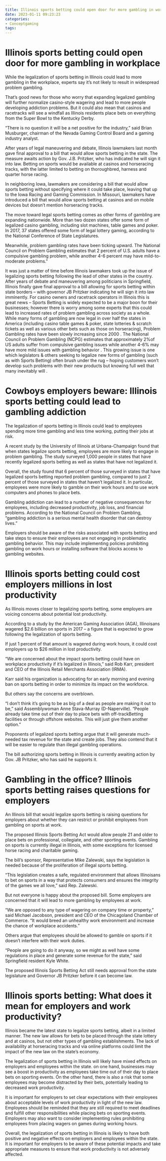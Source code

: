```yaml
---
title: Illinois sports betting could open door for more gambling in workplace
date: 2023-01-11 09:23:23
categories:
- Conceptgaming
tags:
---
```



#  Illinois sports betting could open door for more gambling in workplace

While the legalization of sports betting in Illinois could lead to more gambling in the workplace, experts say it’s not likely to result in widespread problem gambling.

That’s good news for those who worry that expanding legalized gambling will further normalize casino-style wagering and lead to more people developing addiction problems. But it could also mean that casinos and racetracks will see a windfall as Illinois residents place bets on everything from the Super Bowl to the Kentucky Derby.

“There is no question it will be a net positive for the industry,” said Brian Musburger, chairman of the Nevada Gaming Control Board and a gaming industry analyst.

After years of legal maneuvering and debate, Illinois lawmakers last month gave final approval to a bill that would allow sports betting in the state. The measure awaits action by Gov. J.B. Pritzker, who has indicated he will sign it into law. Betting on sports would be available at casinos and horseracing tracks, with the latter limited to betting on thoroughbred, harness and quarter horse racing.

In neighboring Iowa, lawmakers are considering a bill that would allow sports betting without specifying where it could take place, leaving that up to the Iowa Racing and Gaming Commission. In Missouri, lawmakers have introduced a bill that would allow sports betting at casinos and on mobile devices but doesn’t mention horseracing tracks.

The move toward legal sports betting comes as other forms of gambling are expanding nationwide. More than two dozen states offer some form of legalized casino gambling, including slot machines, table games and poker. In 2017, 37 states offered some form of legal lottery gaming, according to the National Conference of State Legislatures.

Meanwhile, problem gambling rates have been ticking upward. The National Council on Problem Gambling estimates that 2 percent of U.S. adults have a compulsive gambling problem, while another 4-6 percent may have mild-to-moderate problems."


It was just a matter of time before Illinois lawmakers took up the issue of legalizing sports betting following the lead of other states in the country. After years of debate and maneuvering among politicians in Springfield, Illinois finally gave final approval to a bill allowing for sports betting within state borders – with governor JB Pritzker indicating he will sign it into law imminently. For casino owners and racetrack operators in Illinois this is great news – Sports Betting is widely expected to be a major boon for their businesses; however there is worry among some experts that this could lead to increased rates of problem gambling across society as a whole.  
   While many forms of gambling are now legal in over half the states in America (including casino table games & poker, state lotteries & scratch tickets as well as various other bets such as those on horseracing), Problem Gambling rates have been slowly increasing since 2000 . The National Council on Problem Gambling (NCPG) estimates that approximately 2%of US adults suffer from compulsive gambling issues while another 4-6% may have more mild issues with gambling behavior . This growing issue is one which legislators & others seeking to legalize new forms of gambling (such as with Sports Betting) often brush under the rug – hoping customers won’t develop such problems with their new products but knowing full well that many inevitably will .

#  Cowboys employers beware: Illinois sports betting could lead to gambling addiction

The legalization of sports betting in Illinois could lead to employees spending more time gambling and less time working, putting their jobs at risk.

A recent study by the University of Illinois at Urbana-Champaign found that when states legalize sports betting, employees are more likely to engage in problem gambling. The study surveyed 1,000 people in states that have recently legalized sports betting as well as states that have not legalized it.

Overall, the study found that 6 percent of those surveyed in states that have legalized sports betting reported problem gambling, compared to just 2 percent of those surveyed in states that haven’t legalized it. In particular, employees were more likely to gamble on their work hours and to use work computers and phones to place bets.

Gambling addiction can lead to a number of negative consequences for employees, including decreased productivity, job loss, and financial problems. According to the National Council on Problem Gambling, “gambling addiction is a serious mental health disorder that can destroy lives.”

Employers should be aware of the risks associated with sports betting and take steps to ensure their employees are not engaging in problematic gambling behavior. This may include implementing policies prohibiting gambling on work hours or installing software that blocks access to gambling websites.

#  Illinois sports betting could cost employers millions in lost productivity

As Illinois moves closer to legalizing sports betting, some employers are voicing concerns about potential lost productivity.

According to a study by the American Gaming Association (AGA), Illinoisans wagered $2.6 billion on sports in 2017 – a figure that is expected to grow following the legalization of sports betting.

If just 1 percent of that amount is wagered during work hours, it could cost employers up to $26 million in lost productivity.

“We are concerned about the impact sports betting could have on workplace productivity if it’s legalized in Illinois,” said Rob Karr, president and CEO of the Illinois Retail Merchants Association (IRMA).

Karr said his organization is advocating for an early morning and evening ban on sports betting in order to minimize its impact on the workforce.

But others say the concerns are overblown.

“I don’t think it’s going to be as big of a deal as people are making it out to be,” said Assemblywoman Anne Stava-Murray (D-Naperville). “People already take time out of their day to place bets with off-trackBetting facilities or through offshore websites. This will just give them another option.”

Proponents of legalized sports betting argue that it will generate much-needed tax revenue for the state and create jobs. They also contend that it will be easier to regulate than illegal gambling operations.

The bill authorizing sports betting in Illinois is currently awaiting action by Gov. JB Pritzker, who has said he supports it.

#  Gambling in the office? Illinois sports betting raises questions for employers

An Illinois bill that would legalize sports betting is raising questions for employers about whether they can restrict or prohibit employees from gambling on sports at work.

The proposed Illinois Sports Betting Act would allow people 21 and older to place bets on professional, collegiate, and other sporting events. Gambling on sports is currently illegal in Illinois, with some exceptions for licensed horse racing and charitable gaming.

The bill’s sponsor, Representative Mike Zalewski, says the legislation is needed because of the proliferation of illegal sports betting.

“This legislation creates a safe, regulated environment that allows Illinoisans to bet on sports in a way that protects consumers and ensures the integrity of the games we all love,” said Rep. Zalewski.

But not everyone is happy about the proposed bill. Some employers are concerned that it will lead to more gambling by employees at work.

“We are opposed to any type of wagering on company time or property,” said Michael Jacobson, president and CEO of the Chicagoland Chamber of Commerce. “It would breed an unhealthy work environment and increase the chance of workplace accidents.”

Others argue that employees should be allowed to gamble on sports if it doesn’t interfere with their work duties.

“People are going to do it anyway, so we might as well have some regulations in place and generate some revenue for the state,” said Springfield resident Kyle White.

The proposed Illinois Sports Betting Act still needs approval from the state legislature and Governor JB Pritzker before it can become law.

#  Illinois sports betting: What does it mean for employers and work productivity?

Illinois became the latest state to legalize sports betting, albeit in a limited manner. The new law allows for bets to be placed through the state lottery and at casinos, but not other types of gambling establishments. The lack of availability at horseracing tracks and via online platforms could limit the impact of the new law on the state’s economy.

The legalization of sports betting in Illinois will likely have mixed effects on employers and employees within the state. on one hand, businesses may see a boost in productivity as employees take time out of their day to place bets on sporting events. On the other hand, there is also a risk that some employees may become distracted by their bets, potentially leading to decreased work productivity.

It is important for employers to set clear expectations with their employees about acceptable levels of work productivity in light of the new law. Employees should be reminded that they are still required to meet deadlines and fulfill other responsibilities while placing bets on sporting events. Employers may also want to consider implementing rules prohibiting employees from placing wagers on games during working hours.

Overall, the legalization of sports betting in Illinois is likely to have both positive and negative effects on employers and employees within the state. It is important for employers to be aware of these potential impacts and take appropriate measures to ensure that work productivity is not adversely affected.